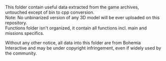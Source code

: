 This folder contain useful data extracted from the game archives, untouched except of bin to cpp conversion.  
Note: No unbinarized version of any 3D model will be ever uploaded on this repository.  
Functions folder isn't organized, it contain all functions incl. main and missions specifics.  
  
Without any other notice, all data into this folder are from Bohemia Interactive and may be under copyright infringement, even if widely used by the community.  
